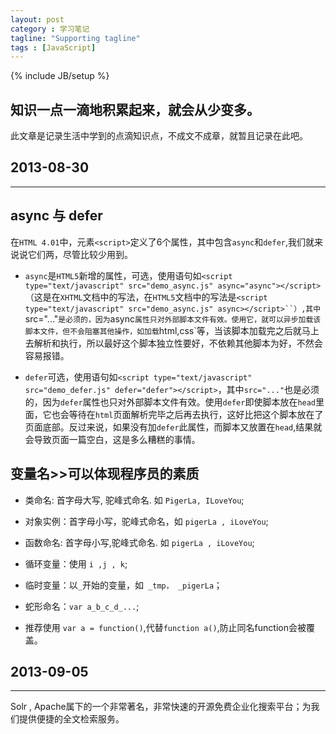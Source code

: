 ```yaml
---
layout: post
category : 学习笔记
tagline: "Supporting tagline"
tags : [JavaScript]
---
```


{% include JB/setup %}

## 知识一点一滴地积累起来，就会从少变多。 ##

此文章是记录生活中学到的点滴知识点，不成文不成章，就暂且记录在此吧。

## 2013-08-30 ##

----------

## async 与 defer ##

在`HTML 4.01`中，元素`<script>`定义了6个属性，其中包含`async`和`defer`,我们就来说说它们两，尽管比较少用到。

- `async`是`HTML5`新增的属性，可选，使用语句如`<script type="text/javascript" src="demo_async.js" async="async"></script>`（这是在`XHTML`文档中的写法，在`HTML5`文档中的写法是`<script type="text/javascript" src="demo_async.js" async></script>``）,其中`src="..."`是必须的，因为`async`属性只对外部脚本文件有效。使用它，就可以异步加载该脚本文件，但不会阻塞其他操作，如加载`html,css`等，当该脚本加载完之后就马上去解析和执行，所以最好这个脚本独立性要好，不依赖其他脚本为好，不然会容易报错。

<!--break-->

- `defer`可选，使用语句如`<script type="text/javascript" src="demo_defer.js" defer="defer"></script>`，其中`src="..."`也是必须的，因为`defer`属性也只对外部脚本文件有效。使用`defer`即使脚本放在`head`里面，它也会等待在`html`页面解析完毕之后再去执行，这好比把这个脚本放在了页面底部。反过来说，如果没有加`defer`此属性，而脚本又放置在`head`,结果就会导致页面一篇空白，这是多么糟糕的事情。


## 变量名>>可以体现程序员的素质 ##

- 类命名: 首字母大写, 驼峰式命名. 如 `PigerLa, ILoveYou`;

- 对象实例：首字母小写，驼峰式命名，如 `pigerLa , iLoveYou`;

- 函数命名: 首字母小写,驼峰式命名. 如 `pigerLa , iLoveYou`;

- 循环变量：使用 `i ,j , k`;

- 临时变量：以`_`开始的变量，如` _tmp， _pigerLa`；

- 蛇形命名：`var a_b_c_d_...`;

- 推荐使用 `var a = function()`,代替`function a()`,防止同名function会被覆盖。




## 2013-09-05 ##

----------


Solr , Apache属下的一个非常著名，非常快速的开源免费企业化搜索平台；为我们提供便捷的全文检索服务。

